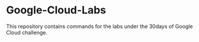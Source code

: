 # Google-Cloud-Labs
This repository contains commands for the labs under the 30days of Google Cloud challenge.
